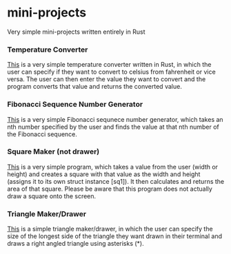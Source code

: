 # mini-projects
Very simple mini-projects written entirely in Rust

### Temperature Converter
<a href='https://github.com/sudo-harun/mini-projects/blob/main/temperature-converter/main.rs'>This</a> is a very simple temperature converter written in Rust, in which the user can specify if they want to convert to celsius from fahrenheit or vice versa. The user can then enter the value they want to convert and the program converts that value and returns the converted value.

### Fibonacci Sequence Number Generator
<a href='https://github.com/sudo-harun/mini-projects/blob/main/nth-fibo-num-gen/main.rs'>This</a> is a very simple Fibonacci sequnece number generator, which takes an nth number specified by the user and finds the value at that nth number of the Fibonacci sequence.

### Square Maker (not drawer)
<a href='https://github.com/sudo-harun/mini-projects/blob/main/square-maker/main.rs'>This</a> is a very simple program, which takes a value from the user (width or height) and creates a square with that value as the width and height (assigns it to its own struct instance [sq1]). It then calculates and returns the area of that square. Please be aware that this program does not actually draw a square onto the screen.

### Triangle Maker/Drawer
<a href='https://github.com/sudo-harun/mini-projects/blob/main/triangle-maker-1/main.rs'>This</a> is a simple triangle maker/drawer, in which the user can specify the size of the longest side of the triangle they want drawn in their terminal and draws a right angled triangle using asterisks (*).
